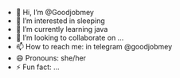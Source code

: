 - 👋 Hi, I’m @Goodjobmey
- 👀 I’m interested in sleeping
- 🌱 I’m currently learning java
- 💞️ I’m looking to collaborate on ...
- 📫 How to reach me: in telegram @goodjobmey 
- 😄 Pronouns: she/her
- ⚡ Fun fact: ...

<!---
Goodjobmey/Goodjobmey is a ✨ special ✨ repository because its `README.md` (this file) appears on your GitHub profile.
You can click the Preview link to take a look at your changes.
--->
